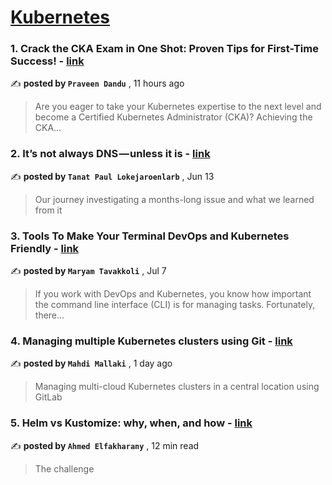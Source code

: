 
<h1><a href=https://medium.com/tag/kubernetes/recommended target="_blank" rel="noopener noreferrer">Kubernetes</a></h1>
<h3>1. Crack the CKA Exam in One Shot: Proven Tips for First-Time Success! - <a href=https://medium.com/@praveendandu24?source=tag_recommended_feed---------0-84----------kubernetes----------4bdfb3cb_d0fb_4f79_a739_ec2a62efd453------- target="_blank" rel="noopener noreferrer">link</a></h3>

✍️ **posted by `Praveen Dandu`** <date> , 11 hours ago</date>

<blockquote>Are you eager to take your Kubernetes expertise to the next level and become a Certified Kubernetes Administrator (CKA)? Achieving the CKA…</blockquote>

<h3>2. It’s not always DNS — unless it is - <a href=https://medium.com/@tanatloke?source=tag_recommended_feed---------1-107----------kubernetes----------4bdfb3cb_d0fb_4f79_a739_ec2a62efd453------- target="_blank" rel="noopener noreferrer">link</a></h3>

✍️ **posted by `Tanat Paul Lokejaroenlarb`** <date> , Jun 13</date>

<blockquote>Our journey investigating a months-long issue and what we learned from it</blockquote>

<h3>3. Tools To Make Your Terminal DevOps and Kubernetes Friendly - <a href=https://medium.com/@maryam.tavakoli.3?source=tag_recommended_feed---------2-85----------kubernetes----------4bdfb3cb_d0fb_4f79_a739_ec2a62efd453------- target="_blank" rel="noopener noreferrer">link</a></h3>

✍️ **posted by `Maryam Tavakkoli`** <date> , Jul 7</date>

<blockquote>If you work with DevOps and Kubernetes, you know how important the command line interface (CLI) is for managing tasks. Fortunately, there…</blockquote>

<h3>4. Managing multiple Kubernetes clusters using Git - <a href=https://medium.com/@mallakimahdi?source=tag_recommended_feed---------3-84----------kubernetes----------4bdfb3cb_d0fb_4f79_a739_ec2a62efd453------- target="_blank" rel="noopener noreferrer">link</a></h3>

✍️ **posted by `Mahdi Mallaki`** <date> , 1 day ago</date>

<blockquote>Managing multi-cloud Kubernetes clusters in a central location using GitLab</blockquote>

<h3>5. Helm vs Kustomize: why, when, and how - <a href=https://medium.com/@elfakharany?source=tag_recommended_feed---------4-107----------kubernetes----------4bdfb3cb_d0fb_4f79_a739_ec2a62efd453------- target="_blank" rel="noopener noreferrer">link</a></h3>

✍️ **posted by `Ahmed Elfakharany`** <date> , 12 min read</date>

<blockquote>The challenge</blockquote>

